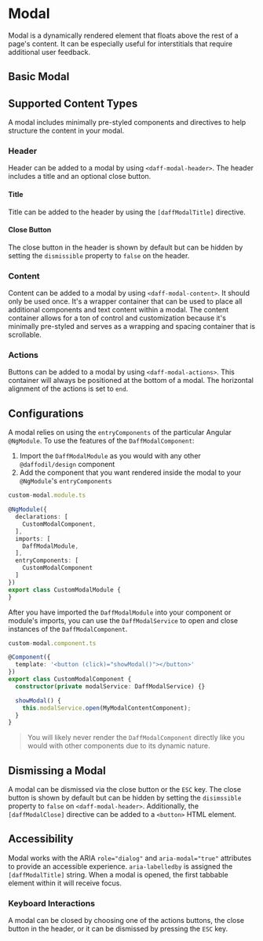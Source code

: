 # Modal
Modal is a dynamically rendered element that floats above the rest of a page's content. It can be especially useful for interstitials that require additional user feedback.

## Basic Modal
<design-land-example-viewer-container example="basic-modal"></design-land-example-viewer-container>

## Supported Content Types
A modal includes minimally pre-styled components and directives to help structure the content in your modal.

### Header
Header can be added to a modal by using `<daff-modal-header>`. The header includes a title and an optional close button.

#### Title
Title can be added to the header by using the `[daffModalTitle]` directive.

#### Close Button
The close button in the header is shown by default but can be hidden by setting the `dismissible` property to `false` on the header.

### Content
Content can be added to a modal by using `<daff-modal-content>`. It should only be used once. It's a wrapper container that can be used to place all additional components and text content within a modal. The content container allows for a ton of control and customization because it's minimally pre-styled and serves as a wrapping and spacing container that is scrollable.

### Actions
Buttons can be added to a modal by using `<daff-modal-actions>`. This container will always be positioned at the bottom of a modal. The horizontal alignment of the actions is set to `end`.

## Configurations

A modal relies on using the `entryComponents` of the particular Angular `@NgModule`. To use the features of the `DaffModalComponent`:

1. Import the `DaffModalModule` as you would with any other `@daffodil/design` component
2. Add the component that you want rendered inside the modal to your `@NgModule`'s `entryComponents`

```ts
custom-modal.module.ts

@NgModule({
  declarations: [
    CustomModalComponent,
  ],
  imports: [
    DaffModalModule,
  ],
  entryComponents: [
    CustomModalComponent
  ]
})
export class CustomModalModule { 
}
```

After you have imported the `DaffModalModule` into your component or module's imports, you can use the `DaffModalService` to open and close instances of the `DaffModalComponent`.

```ts
custom-modal.component.ts

@Component({
  template: '<button (click)="showModal()"></button>'
})
export class CustomModalComponent {
  constructor(private modalService: DaffModalService) {}

  showModal() {
    this.modalService.open(MyModalContentComponent);
  }
}
```

> You will likely never render the `DaffModalComponent` directly like you would with other components due to its dynamic nature.

## Dismissing a Modal
A modal can be dismissed via the close button or the `ESC` key. The close button is shown by default but can be hidden by setting the `disimssible` property to `false` on `<daff-modal-header>`. Additionally, the `[daffModalClose]` directive can be added to a `<button>` HTML element.

## Accessibility
Modal works with the ARIA `role="dialog"` and `aria-modal="true"` attributes to provide an accessible experience. `aria-labelledby` is assigned the `[daffModalTitle]` string. When a modal is opened, the first tabbable element within it will receive focus.

### Keyboard Interactions
A modal can be closed by choosing one of the actions buttons, the close button in the header, or it can be dismissed by pressing the `ESC` key.